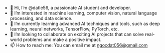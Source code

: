- 👋 Hi, I’m @datle56, a passionate AI student and developer.
- 👀 I’m interested in machine learning, computer vision, natural language processing, and data science.
- 🌱 I’m currently learning advanced AI techniques and tools, such as deep learning, neural networks, TensorFlow, PyTorch, etc.
- 💞️ I’m looking to collaborate on exciting AI projects that can solve real-world problems and make a positive impact.
- 📫 How to reach me: You can email me at ngocdat056@gmail.com

<!---
datle56/datle56 is a ✨ special ✨ repository because its `README.md` (this file) appears on your GitHub profile.
You can click the Preview link to take a look at your changes.
--->
